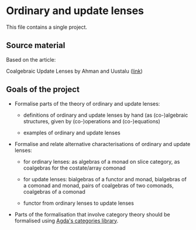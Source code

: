 # Ordinary and update lenses

This file contains a single project.

## Source material

Based on the article:

  Coalgebraic Update Lenses
  by Ahman and Uustalu 
  ([link](https://www.sciencedirect.com/science/article/pii/S157106611400070X?via%3Dihub))

## Goals of the project

* Formalise parts of the theory of ordinary and update lenses:

  - definitions of ordinary and update lenses by hand (as (co-)algebraic
    structures, given by (co-)operations and (co-)equations)

  - examples of ordinary and update lenses 

* Formalise and relate alternative characterisations of ordinary and
  update lenses:

  - for ordinary lenses: as algebras of a monad on slice category, as
    coalgebras for the costate/array comonad
  
  - for update lenses: bialgebras of a functor and monad, bialgebras
     of a comonad and monad, pairs of coalgebras of two comonads,
     coalgebras of a comonad
     
  - functor from ordinary lenses to update lenses

* Parts of the formalisation that involve category theory should be
  formalised using
  [Agda's categories library](https://github.com/agda/agda-categories).
